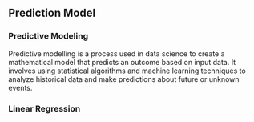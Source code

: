 ## Prediction Model
### Predictive Modeling
Predictive modelling is a process used in data science to create a mathematical model that predicts an outcome based on input data. It involves using statistical algorithms and machine learning techniques to analyze historical data and make predictions about future or unknown events.
<br>
### Linear Regression

